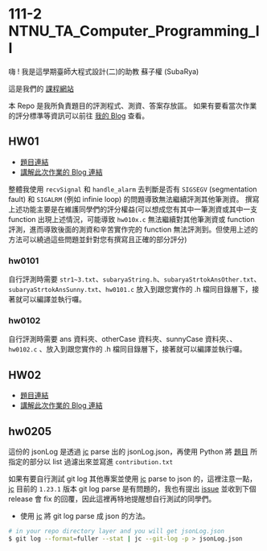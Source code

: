 # 111-2 NTNU_TA_Computer_Programming_II

嗨 ! 我是這學期臺師大程式設計(二)的助教 蘇子權 (SubaRya)

這是我們的 [課程網站](https://sites.google.com/gapps.ntnu.edu.tw/neokent/teaching/2023spring-computer-programming-ii?authuser=0)

本 Repo 是我所負責題目的評測程式、測資、答案存放區。
如果有要看當次作業的評分標準等資訊可以前往 [我的 Blog](https://blog.subarya.me/) 查看。

## HW01

* [題目連結](https://drive.google.com/file/d/1GtQG4ZFi-GkuAun4insExypWhXxStdR9/view)
* [講解此次作業的 Blog 連結](https://blog.subarya.me/2023/04/06/%5B2023%20NTNU%20%E7%A8%8B%E5%BC%8F%E8%A8%AD%E8%A8%88%E4%BA%8C%5D%20%E5%8A%A9%E6%95%99%E6%89%B9%E6%94%B9%E8%A7%A3%E9%87%8B%20-%20%E4%BD%9C%E6%A5%AD%E4%B8%80/)

整體我使用 `recvSignal` 和 `handle_alarm` 去判斷是否有 `SIGSEGV` (segmentation fault) 和 `SIGALRM` (例如 infinie loop) 的問題導致無法繼續評測其他筆測資。
撰寫上述功能主要是在維護同學們的評分權益(可以想成您有其中一筆測資或其中一支 function 出現上述情況，可能導致 `hw010x.c` 無法繼續對其他筆測資或 function 評測，進而導致後面的測資和辛苦實作完的 function 無法評測到。但使用上述的方法可以繞過這些問題並針對您有撰寫且正確的部分評分)
### hw0101

自行評測時需要 `str1~3.txt`、`subaryaString.h`、`subaryaStrtokAnsOther.txt`、`subaryaStrtokAnsSunny.txt`、`hw0101.c` 放入到跟您實作的 .h 檔同目錄層下，接著就可以編譯並執行囉。

### hw0102

自行評測時需要 ans 資料夾、otherCase 資料夾、sunnyCase 資料夾、、`hw0102.c` 、放入到跟您實作的 .h 檔同目錄層下，接著就可以編譯並執行囉。

## HW02

* [題目連結](https://drive.google.com/file/d/1dDL0CW_nSeGBl32YkNlW6scxllj2rXta/view)
* [講解此次作業的 Blog 連結](https://blog.subarya.me/2023/04/25/%5B2023%20NTNU%20%E7%A8%8B%E5%BC%8F%E8%A8%AD%E8%A8%88%E4%BA%8C%5D%20%E5%8A%A9%E6%95%99%E6%89%B9%E6%94%B9%E8%A7%A3%E9%87%8B%20-%20%E4%BD%9C%E6%A5%AD%E4%BA%8C/)

## hw0205

這份的 jsonLog 是透過 [jc](https://github.com/kellyjonbrazil/jc) parse 出的 jsonLog.json，再使用 Python 將 [題目](https://drive.google.com/file/d/1dDL0CW_nSeGBl32YkNlW6scxllj2rXta/view) 所指定的部分以 list 過濾出來並寫進 `contribution.txt`

如果有要自行測試 git log 其他專案並使用 [jc](https://github.com/kellyjonbrazil/jc) parse to json 的，這裡注意一點，[jc](https://github.com/kellyjonbrazil/jc) 目前的 `1.23.1` 版本 git log parse 是有問題的，我也有提出 [issue](https://github.com/kellyjonbrazil/jc/issues/395) 並收到下個 release 會 fix 的回覆，因此這裡再特地提醒想自行測試的同學們。
* 使用 [jc](https://blog.kellybrazil.com/2022/05/17/easily-convert-git-log-output-to-json/) 將 git log parse 成 json 的方法。
``` bash
# in your repo directory layer and you will get jsonLog.json
$ git log --format=fuller --stat | jc --git-log -p > jsonLog.json
```
